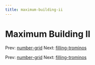 ```yaml
---
title: maximum-building-ii
---
```




# Maximum Building II

Prev: [number-grid](number-grid.md) Next:
[filling-trominos](filling-trominos.md)

Prev: [number-grid](number-grid.md) Next:
[filling-trominos](filling-trominos.md)
